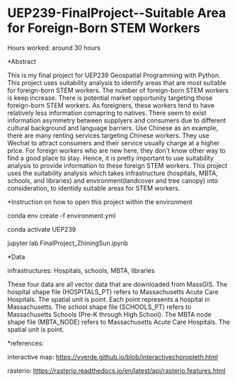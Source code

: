 # UEP239-FinalProject--Suitable Area for Foreign-Born STEM Workers

Hours worked: around 30 hours

*Abstract

This is my final project for UEP239 Geospatial Programming with Python. This project uses suitability analysis to identify areas that are most suitable for foreign-born STEM workers. The number of foreign-born STEM workers is keep increase. There is potential market opportunity targeting those foreign-born STEM workers. As foreigners, these workers tend to have relatively less information comapring to natives. There seem to exist information asymmetry between supplyers and consumers due to different cultural background and language barriers. Use Chinese as an example, there are many renting services targeting Chinese workers. They use Wechat to attract 
consumers and their service usually charge at a higher price. For foreign workers who are new here, they don't know other way to find a good place to stay. Hence, it is pretty important to use suitability analysis to provide information to these foreign STEM workers. This project uses the suitability analysis which takes infrastructure (hospitals, MBTA, schools, and libraries) and environment(landcover and tree canopy) into consideration, to identidy suitable areas for STEM workers. 


*Instruction on how to open this project within the environment


conda env create -f environment.yml

conda activate UEP239

jupyter lab FinalProject_ZhiningSun.ipynb


*Data 

infrastructures: Hospitals, schools, MBTA, libraries

These four data are all vector data that are downloaded from MassGIS. The hospital shape file (HOSPITALS_PT) refers to Massachusetts Acute Care Hospitals. The spatial unit is point. Each point represents a hospital in Massachusetts. The school shape file (SCHOOLS_PT) refers to Massachusetts Schools (Pre-K through High School). The MBTA node shape file (MBTA_NODE) refers to Massachusetts Acute Care Hospitals. The spatial unit is point.


*references:

interactive map: https://vverde.github.io/blob/interactivechoropleth.html

rasterio: https://rasterio.readthedocs.io/en/latest/api/rasterio.features.html






